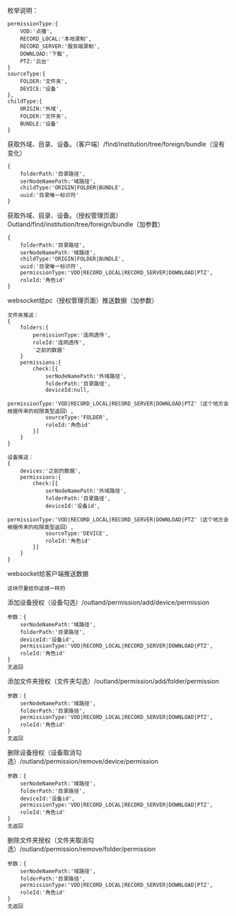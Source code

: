枚举说明：

```
permissionType:{
    VOD:'点播',
    RECORD_LOCAL:'本地录制',
    RECORD_SERVER:'服务端录制',
    DOWNLOAD:'下载',
    PTZ:'云台'
}
sourceType:{
    FOLDER:'文件夹',
    DEVICE:'设备'
},
childType:{
    ORIGIN:'外域',
    FOLDER:'文件夹'，
    BUNDLE:'设备'
}
```



获取外域、目录、设备。（客户端）/find/institution/tree/foreign/bundle（没有变化）

```
{
    folderPath:'目录路径',
    serNodeNamePath:'域路径',
    childType:'ORIGIN|FOLDER|BUNDLE',
    uuid:'目录唯一标识符'
}
```



获取外域、目录、设备。（授权管理页面）Outland/find/institution/tree/foreign/bundle（加参数）

```
{
    folderPath:'目录路径',
    serNodeNamePath:'域路径',
    childType:'ORIGIN|FOLDER|BUNDLE',
    uuid:'目录唯一标识符',
    permissionType:'VOD|RECORD_LOCAL|RECORD_SERVER|DOWNLOAD|PTZ',
    roleId:'角色id'
}
```



websocket给pc（授权管理页面）推送数据（加参数）

```
文件夹推送：
{
    folders:{
    	permissionType:'连网透传',
    	roleId:'连网透传',
        '之前的数据'
    }
    permissions:{
        check:[{
            serNodeNamePath:'外域路径',
            folderPath:'目录路径',
            deviceId:null,
            permissionType:'VOD|RECORD_LOCAL|RECORD_SERVER|DOWNLOAD|PTZ'（这个地方会根据传来的权限类型返回）,
            sourceType:'FOLDER',
            roleId:'角色id'
        }]
    }
}

设备推送：
{
    devices:'之前的数据',
    permissions:{
        check:[{
            serNodeNamePath:'外域路径',
            folderPath:'目录路径',
            deviceId:'设备id',
            permissionType:'VOD|RECORD_LOCAL|RECORD_SERVER|DOWNLOAD|PTZ'（这个地方会根据传来的权限类型返回）,
            sourceType:'DEVICE',
            roleId:'角色id'
        }]
    }
}
```

websocket给客户端推送数据

```
这块尽量给你返城一样的
```

添加设备授权（设备勾选）/outland/permission/add/device/permission

```
参数：{
    serNodeNamePath:'域路径',
    folderPath:'目录路径',
    deviceId:'设备id',
    permissionType:'VOD|RECORD_LOCAL|RECORD_SERVER|DOWNLOAD|PTZ',
    roleId:'角色id'
}
无返回
```

添加文件夹授权（文件夹勾选）/outland/permission/add/folder/permission

```
参数：{
    serNodeNamePath:'域路径',
    folderPath:'目录路径',
    permissionType:'VOD|RECORD_LOCAL|RECORD_SERVER|DOWNLOAD|PTZ',
    roleId:'角色id'
}
无返回
```

删除设备授权（设备取消勾选）/outland/permission/remove/device/permission

```
参数：{
    serNodeNamePath:'域路径',
    folderPath:'目录路径',
    deviceId:'设备id',
    permissionType:'VOD|RECORD_LOCAL|RECORD_SERVER|DOWNLOAD|PTZ',
    roleId:'角色id'
}
无返回
```

删除文件夹授权（文件夹取消勾选）/outland/permission/remove/folder/permission

```
参数：{
    serNodeNamePath:'域路径',
    folderPath:'目录路径',
    permissionType:'VOD|RECORD_LOCAL|RECORD_SERVER|DOWNLOAD|PTZ',
    roleId:'角色id'
}
无返回
```

